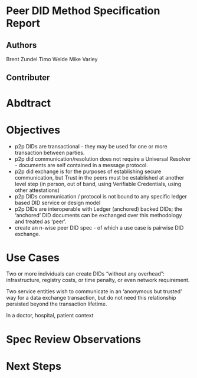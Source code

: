 # Peer DID Method Specification Report

## Authors
  Brent Zundel
  Timo Welde
  Mike Varley

## Contributer

# Abdtract

# Objectives
- p2p DIDs are transactional - they may be used for one or more transaction between parties.
- p2p did communication/resolution does not require a Universal Resolver - documents are self contained in a message protocol.
- p2p did exchange is for the purposes of establishing secure communication, but Trust in the peers must be established at another level step (in person, out of band, using Verifiable Credentials, using other attestations)
- p2p DIDs communication / protocol is not bound to any specific ledger based DID service or design model
- p2p DIDs are interoperable with Ledger (anchored) backed DIDs; the ‘anchored’ DID documents can be exchanged over this methodology and treated as ‘peer’. 
- create an n-wise peer DID spec - of which a use case is pairwise DID exchange.

# Use Cases

Two or more individuals can create DIDs “without any overhead”: infrastructure, registry costs, or time penalty, or even network requirement.

Two service entities wish to communicate in an ‘anonymous but trusted’ way for a data exchange transaction, but do not need this relationship persisted beyond the transaction lifetime.

In a doctor, hospital, patient context 

# Spec Review Observations

# Next Steps


